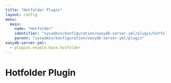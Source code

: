```yaml
---
title: "Hotfolder Plugin"
layout: config
menu:
  main:
    name: "Hotfolder"
    identifier: "sysadmin/konfiguration/easydb-server.yml/plugin/hotfolder"
    parent: "sysadmin/konfiguration/easydb-server.yml/plugin"
easydb-server.yml:
  - plugins.enable.base.hotfolder
---
```

# Hotfolder Plugin
